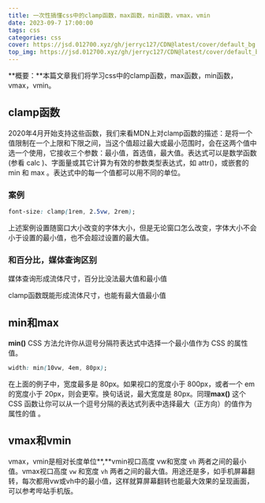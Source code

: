 ```yaml
---
title: 一次性搞懂css中的clamp函数，max函数，min函数，vmax，vmin
date: 2023-09-7 17:00:00
tags: css
categories: css
cover: https://jsd.012700.xyz/gh/jerryc127/CDN@latest/cover/default_bg.png
top_img: https://jsd.012700.xyz/gh/jerryc127/CDN@latest/cover/default_bg.png
---
```

**概要：**本篇文章我们将学习css中的clamp函数，max函数，min函数，vmax，vmin。

## clamp函数

2020年4月开始支持这些函数，我们来看MDN上对clamp函数的描述：是将一个值限制在一个上限和下限之间，当这个值超过最大或最小范围时，会在这两个值中选一个使用，它接收三个参数：最小值，首选值，最大值。表达式可以是数学函数 (参看 calc )、字面量或其它计算为有效的参数类型表达式，如 attr()，或嵌套的 min 和 max 。表达式中的每一个值都可以用不同的单位。

### 案例

```css
font-size: clamp(1rem, 2.5vw, 2rem);
```

上述案例设置随窗口大小改变的字体大小，但是无论窗口怎么改变，字体大小不会小于设置的最小值，也不会超过设置的最大值。

### **和百分比，媒体查询区别**

媒体查询形成流体尺寸，百分比没法最大值和最小值

clamp函数既能形成流体尺寸，也能有最大值最小值

## min和max

**min()** CSS 方法允许你从逗号分隔符表达式中选择一个最小值作为 CSS 的属性值。

```css
width: min(10vw, 4em, 80px);
```

在上面的例子中，宽度最多是 80px。如果视口的宽度小于 800px，或者一个 em 的宽度小于 20px，则会更窄。换句话说，最大宽度是 80px。同理**max()** 这个 CSS 函数让你可以从一个逗号分隔的表达式列表中选择最大（正方向）的值作为属性的值 。

## **vmax和vmin**

vmax，vmin是相对长度单位**,**vmin视口高度 vw和宽度 `vh` 两者之间的最小值。vmax视口高度 `vw` 和宽度 `vh` 两者之间的最大值。用途还是多，如手机屏幕翻转，每次都用vw或vh中的最小值，这样就算屏幕翻转也能最大效果的呈现画面，可以参考哔站手机版。


